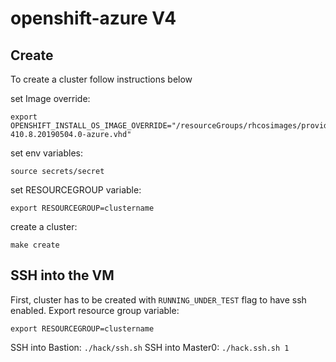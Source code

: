 # openshift-azure V4



## Create

To create a cluster follow instructions below

set Image override:
```
export OPENSHIFT_INSTALL_OS_IMAGE_OVERRIDE="/resourceGroups/rhcosimages/providers/Microsoft.Compute/images/rhcos-410.8.20190504.0-azure.vhd"
```

set env variables:
```
source secrets/secret
```

set RESOURCEGROUP variable:
```
export RESOURCEGROUP=clustername
```

create a cluster:
```
make create
```

## SSH into the VM

First, cluster has to be created with `RUNNING_UNDER_TEST` flag to have ssh enabled.
Export resource group variable:
```
export RESOURCEGROUP=clustername
```

SSH into Bastion: `./hack/ssh.sh`
SSH into Master0: `./hack.ssh.sh 1`
